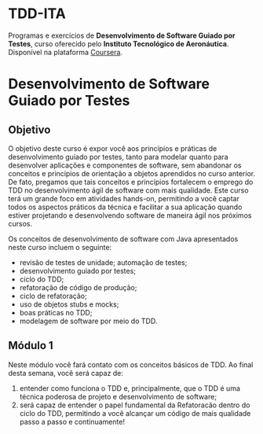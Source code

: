 # TDD-ITA
Programas e exercícios de **Desenvolvimento de Software Guiado por Testes**, curso oferecido pelo **Instituto Tecnológico de Aeronáutica**. Disponível na plataforma [Coursera](https://www.coursera.org/learn/tdd-desenvolvimento-de-software-guiado-por-testes/).

# Desenvolvimento de Software Guiado por Testes
## Objetivo
O objetivo deste curso é expor você aos princípios e práticas de desenvolvimento guiado por testes, tanto para modelar quanto para desenvolver aplicações e componentes de software, sem abandonar os conceitos e princípios de orientação a objetos aprendidos no curso anterior. De fato, pregamos que tais conceitos e princípios fortalecem o emprego do TDD no desenvolvimento ágil de software com mais qualidade. Este curso terá um grande foco em atividades hands-on, permitindo a você captar todos os aspectos práticos da técnica e facilitar a sua aplicação quando estiver projetando e desenvolvendo software de maneira ágil nos próximos cursos.

Os conceitos de desenvolvimento de software com Java apresentados neste curso incluem o seguinte: 

* revisão de testes de unidade; automação de testes; 
* desenvolvimento guiado por testes; 
* ciclo do TDD; 
* refatoração de código de produção; 
* ciclo de refatoração; 
* uso de objetos stubs e mocks; 
* boas práticas no TDD; 
* modelagem de software por meio do TDD.

## Módulo 1
Neste módulo você fará contato com os conceitos básicos de TDD. Ao final desta semana, você será capaz de: 
1) entender como funciona o TDD e, principalmente, que o TDD é uma técnica poderosa de projeto e desenvolvimento de software;
2) será capaz de entender o papel fundamental da Refatoracão dentro do ciclo do TDD, permitindo a você alcançar um código de mais qualidade passo a passo e continuamente!
